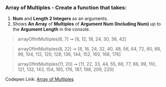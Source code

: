 ### Array of Multiples - Create a function that takes: 

1. **Num** and **Length 2 Integers** as an arguments. 
1. Shows **An Array** of **Multiples** of **Argument Num (Including Num)** up to the **Argument Length** in the console.

> arrayOfIntMultiples(6, 7) ➞ [6, 12, 18, 24, 30, 36, 42] 

> arrayOfIntMultiples(8, 22) ➞ [8, 16, 24, 32, 40, 48, 56, 64, 72, 80, 88, 96, 104, 112, 120, 128, 136, 144, 152, 160, 168, 176]

> arrayOfIntMultiples(11, 20) ➞ [11, 22, 33, 44, 55, 66, 77, 88, 99, 110, 121, 132, 143, 154, 165, 176, 187, 198, 209, 220] 

Codepen Link: [Array of Multiples](https://codepen.io/naveencoder/pen/VwwJevm?editors=0012)